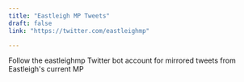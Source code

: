 ```yaml
---
title: "Eastleigh MP Tweets"
draft: false
link: "https://twitter.com/eastleighmp"

---
```


Follow the eastleighmp Twitter bot account for mirrored tweets from Eastleigh's current MP

<!--more-->
